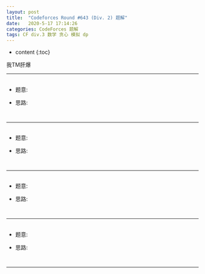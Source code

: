 ```yaml
---
layout: post
title:  "Codeforces Round #643 (Div. 2) 题解"
date:   2020-5-17 17:14:26
categories: CodeForces 题解
tags: CF div.3 数学 贪心 模拟 dp
---
```


* content
{:toc}

我TM肝爆



---

## 

* 题意:  


* 思路:  


```c++



```

---

## 

* 题意:  


* 思路:  


```c++



```

---

## 

* 题意:  


* 思路:  


```c++



```

---

## 

* 题意:  


* 思路:  


```c++



```

---
